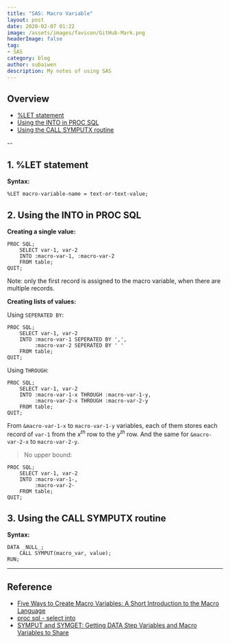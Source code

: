 ```yaml
---
title: "SAS: Macro Variable"
layout: post
date: 2020-02-07 01:22
image: /assets/images/favicon/GitHub-Mark.png
headerImage: false
tag:
- SAS
category: blog
author: subaiwen
description: My notes of using SAS
---
```


## Overview
- [%LET statement](#LET-statement)
- [Using the INTO in PROC SQL](#Using-the-INTO-in-PROC-SQL)
- [Using the CALL SYMPUTX routine](#Using-the-CALL-SYMPUTX-routine)

--

## 1. %LET statement
**Syntax:**

```SAS
%LET macro-variable-name = text-or-text-value;
```

## 2. Using the INTO in PROC SQL
**Creating a single value:**

```SAS
PROC SQL;
	SELECT var-1, var-2
	INTO :macro-var-1, :macro-var-2
	FROM table;
QUIT;
```

Note: only the first record is assigned to the macro variable, when there are multiple records.

**Creating lists of values:**

Using `SEPERATED BY`:

```SAS
PROC SQL;
	SELECT var-1, var-2
	INTO :macro-var-1 SEPERATED BY ',', 
		 :macro-var-2 SEPERATED BY ' '
	FROM table;
QUIT;
```

Using `THROUGH`:

```SAS
PROC SQL;
	SELECT var-1, var-2
	INTO :macro-var-1-x THROUGH :macro-var-1-y, 
		 :macro-var-2-x THROUGH :macro-var-2-y
	FROM table;
QUIT;
```

From `&macro-var-1-x` to `macro-var-1-y` variables, each of them stores each record of `var-1` from the $x^{th}$ row to the $y^{th}$ row. And the same for `&macro-var-2-x` to `macro-var-2-y`.

> No upper bound:
> 
```SAS
PROC SQL;
	SELECT var-1, var-2
	INTO :macro-var-1-, 
		 :macro-var-2-
	FROM table;
QUIT;
```

## 3. Using the CALL SYMPUTX routine
**Syntax:**

```SAS
DATA _NULL_;
	CALL SYMPUT(macro_var, value);
RUN;
```


---
## Reference
- [Five Ways to Create Macro Variables:
A Short Introduction to the Macro Language](https://support.sas.com/resources/papers/proceedings17/1516-2017.pdf)
- [proc sql - select into](https://renenyffenegger.ch/notes/Companies-Products/SAS/programming/proc/sql/select/into/index)
- [SYMPUT and SYMGET: Getting DATA Step Variables and Macro Variables to Share](https://www.lexjansen.com/nesug/nesug04/pm/pm13.pdf)

